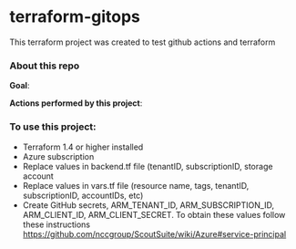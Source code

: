 # terraform-gitops
This terraform project was created to test github actions and terraform

### About this repo
**Goal**: 

**Actions performed by this project**:


### To use this project:
 - Terraform 1.4 or higher installed
 - Azure subscription
 - Replace values in backend.tf file (tenantID, subscriptionID, storage account
 - Replace values in vars.tf file (resource name, tags, tenantID, subscriptionID, accountIDs, etc)
 - Create GitHub secrets, ARM_TENANT_ID, ARM_SUBSCRIPTION_ID, ARM_CLIENT_ID, ARM_CLIENT_SECRET. To obtain these values follow these instructions https://github.com/nccgroup/ScoutSuite/wiki/Azure#service-principal